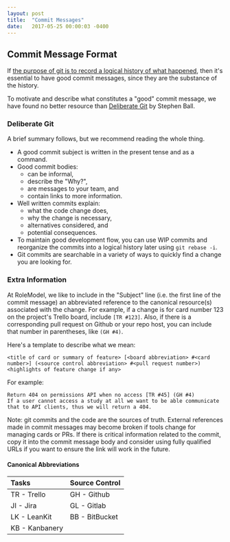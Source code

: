 ```yaml
---
layout: post
title:  "Commit Messages"
date:   2017-05-25 00:00:03 -0400
---
```


## Commit Message Format

If [the purpose of git is to record a logical history of what
happened](purpose-of-git), then it's essential to have good commit messages,
since they are the substance of the history.

To motivate and describe what constitutes a "good" commit message, we have
found no better resource than [Deliberate
Git](http://rakeroutes.com/blog/deliberate-git) by Stephen Ball.

### Deliberate Git

A brief summary follows, but we recommend reading the whole thing.

- A good commit subject is written in the present tense and as a command.
- Good commit bodies:
  - can be informal,
  - describe the "Why?",
  - are messages to your team, and
  - contain links to more information.
- Well written commits explain:
  - what the code change does,
  - why the change is necessary,
  - alternatives considered, and
  - potential consequences.
- To maintain good development flow, you can use WIP commits and reorganize the
  commits into a logical history later using `git rebase -i`.
- Git commits are searchable in a variety of ways to quickly find a change you
  are looking for.

### Extra Information

At RoleModel, we like to include in the "Subject" line (i.e. the first line of
the commit message) an abbreviated reference to the canonical resource(s)
associated with the change. For example, if a change is for card number 123 on
the project's Trello board, include `[TR #123]`. Also, if there is a
corresponding pull request on Github or your repo host, you can include that
number in parentheses, like `(GH #4)`.

Here's a template to describe what we mean:

```
<title of card or summary of feature> [<board abbreviation> #<card number>] (<source control abbreviation> #<pull request number>)
<highlights of feature change if any>
```

For example:

```
Return 404 on permissions API when no access [TR #45] (GH #4)
If a user cannot access a study at all we want to be able communicate that to API clients, thus we will return a 404.
```

Note: git commits and the code are the sources of truth. External references
made in commit messages may become broken if tools change for managing cards or
PRs. If there is critical information related to the commit, copy it into the
commit message body and consider using fully qualified URLs if you want to
ensure the link will work in the future.

#### Canonical Abbreviations

|Tasks            |Source Control
|:----------------|:-------------
|  TR - Trello    |  GH - Github
|  JI - Jira      |  GL - Gitlab
|  LK - LeanKit   |  BB - BitBucket
|  KB - Kanbanery |
